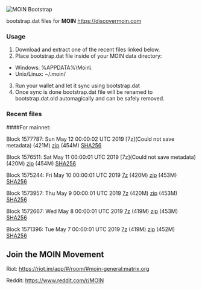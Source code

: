 ![MOIN Bootstrap](https://i.imgur.com/KjM1jMp.jpg)

bootstrap.dat files for **MOIN** https://discovermoin.com

### Usage

1. Download and extract one of the recent files linked below.
2. Place bootstrap.dat file inside of your MOIN data directory:
 - Windows: %APPDATA%\Moin\
 - Unix/Linux: ~/.moin/
3. Run your wallet and let it sync using bootstrap.dat
4. Once sync is done bootstrap.dat file will be renamed to bootstrap.dat.old automagically and can be safely removed.


### Recent files

####For mainnet:

Block 1577787: Sun May 12 00:00:02 UTC 2019 [7z](Could not save metadata) (421M) [zip]() (454M) [SHA256]()

Block 1576511: Sat May 11 00:00:01 UTC 2019 [7z](Could not save metadata) (420M) [zip]() (454M) [SHA256]()

Block 1575244: Fri May 10 00:00:01 UTC 2019 [7z](https://transfer.sh/9vl6L/bootstrap.dat.20190510.7z) (420M) [zip](https://transfer.sh/Iz2Ot/bootstrap.dat.20190510.zip) (453M) [SHA256](https://transfer.sh/7vSqP/sha256.txt)

Block 1573957: Thu May  9 00:00:01 UTC 2019 [7z](https://transfer.sh/NdRIK/bootstrap.dat.20190509.7z) (420M) [zip](https://transfer.sh/14sW5f/bootstrap.dat.20190509.zip) (453M) [SHA256](https://transfer.sh/11t2vY/sha256.txt)

Block 1572667: Wed May  8 00:00:01 UTC 2019 [7z](https://transfer.sh/34Dit/bootstrap.dat.20190508.7z) (419M) [zip](https://transfer.sh/L15Qq/bootstrap.dat.20190508.zip) (453M) [SHA256](https://transfer.sh/GHCtv/sha256.txt)

Block 1571396: Tue May  7 00:00:01 UTC 2019 [7z](https://transfer.sh/3OPSm/bootstrap.dat.20190507.7z) (419M) [zip](https://transfer.sh/HsatC/bootstrap.dat.20190507.zip) (452M) [SHA256](https://transfer.sh/MLrL3/sha256.txt)

## Join the MOIN Movement

Riot: https://riot.im/app/#/room/#moin-general:matrix.org

Reddit: https://www.reddit.com/r/MOIN
